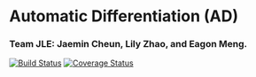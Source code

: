 Automatic Differentiation (AD)
===================

### Team JLE: Jaemin Cheun, Lily Zhao, and Eagon Meng.

[![Build Status](https://travis-ci.org/teamjel/cs207-FinalProject.svg?branch=milestone2)](https://travis-ci.org/teamjel/cs207-FinalProject.svg?branch=milestone2)
[![Coverage Status](https://coveralls.io/repos/github/teamjel/cs207-FinalProject/badge.svg?branch=milestone2)](https://coveralls.io/github/teamjel/cs207-FinalProject?branch=milestone2)
